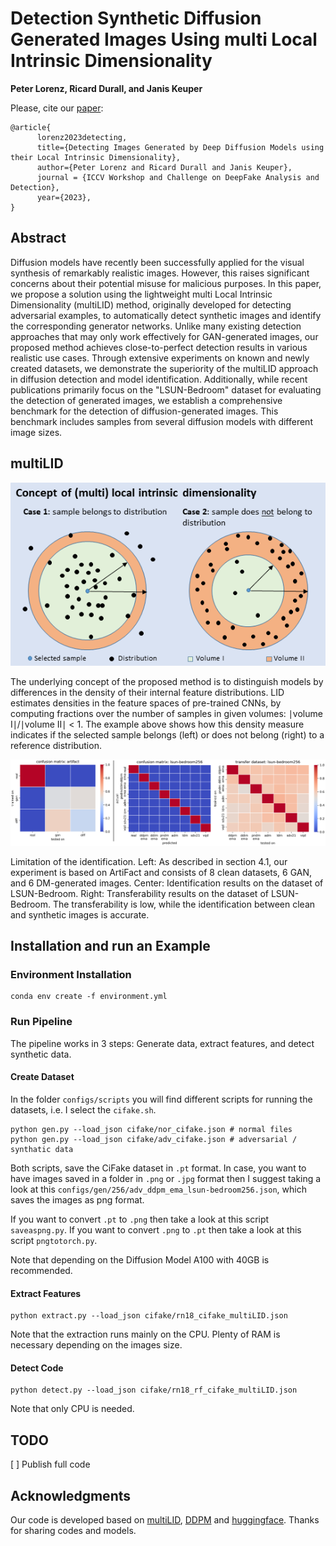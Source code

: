 # Detection Synthetic Diffusion Generated Images Using multi Local Intrinsic Dimensionality

<b>Peter Lorenz, Ricard Durall, and Janis Keuper</b>

Please, cite our [paper](https://arxiv.org/pdf/2307.02347.pdf):

```
@article{
      lorenz2023detecting,
      title={Detecting Images Generated by Deep Diffusion Models using their Local Intrinsic Dimensionality}, 
      author={Peter Lorenz and Ricard Durall and Janis Keuper},
      journal = {ICCV Workshop and Challenge on DeepFake Analysis and Detection},
      year={2023},
}
```


## Abstract
Diffusion models have recently been successfully applied for the visual synthesis of remarkably realistic images. However, this raises significant concerns about their potential misuse for malicious purposes. In this paper, we propose a solution using the lightweight multi Local Intrinsic Dimensionality (multiLID) method, originally developed for detecting adversarial examples, to automatically detect synthetic images and identify the corresponding generator networks.
Unlike many existing detection approaches that may only work effectively for GAN-generated images, our proposed method achieves close-to-perfect detection results in various realistic use cases. Through extensive experiments on known and newly created datasets, we demonstrate the superiority of the multiLID approach in diffusion detection and model identification. Additionally, while recent publications primarily focus on the "LSUN-Bedroom" dataset for evaluating the detection of generated images, we establish a comprehensive benchmark for the detection of diffusion-generated images. This benchmark includes samples from several diffusion models with different image sizes.

<!-- <p align="center">
<img src="figs/teaser.png" width=60%>
</p> -->

## multiLID
<p align="center" width="100%">
  <img src="./assets/teaser.png" alt="teaser multiLID" />
</p>

The underlying concept of the proposed method is to distinguish models by differences in the density of their internal feature distributions. LID estimates densities in the feature spaces of pre-trained CNNs, by computing fractions over the number of samples in given volumes: ∣volume I∣/∣volume II∣ < 1. The example above shows how this density measure indicates if the selected sample belongs (left) or does not belong (right) to a reference distribution.

<p align="center" width="100%">
  <img src="./assets/compresults.png" alt="results" />
</p>

Limitation of the identification. Left: As described in section 4.1, our experiment is based on ArtiFact and consists of 8 clean datasets, 6 GAN, and 6 DM-generated images. Center: Identification results on the dataset of LSUN-Bedroom. Right: Transferability results on the dataset of LSUN-Bedroom. The transferability is low, while the identification between clean and synthetic images is accurate. 


## Installation and run an Example

###  Environment Installation

```
conda env create -f environment.yml
```


### Run Pipeline

The pipeline works in 3 steps: Generate data, extract features, and detect synthetic data.

#### Create Dataset

In the folder `configs/scripts` you will find different scripts for running the datasets, i.e. I select the `cifake.sh`. 

```
python gen.py --load_json cifake/nor_cifake.json # normal files
python gen.py --load_json cifake/adv_cifake.json # adversarial / synthatic data
```
Both scripts, save the CiFake dataset in `.pt` format. In case, you want to have images saved in a folder in `.png` or `.jpg` format then I suggest taking a look at this `configs/gen/256/adv_ddpm_ema_lsun-bedroom256.json`, which saves the images as png format. 

If you want to convert `.pt` to `.png` then take a look at this script `saveaspng.py`.
If you want to convert `.png` to `.pt` then take a look at this script `pngtotorch.py`.

Note that depending on the Diffusion Model A100 with 40GB is recommended.

#### Extract Features

```
python extract.py --load_json cifake/rn18_cifake_multiLID.json
```
Note that the extraction runs mainly on the CPU. Plenty of RAM is necessary depending on the images size. 

#### Detect Code

```
python detect.py --load_json cifake/rn18_rf_cifake_multiLID.json
```

Note that only CPU is needed.

## TODO

[ ] Publish full code

## Acknowledgments
Our code is developed based on [multiLID](https://arxiv.org/pdf/2212.06776.pdf), [DDPM](https://arxiv.org/abs/2006.11239) and [huggingface](https://huggingface.co/). 
Thanks for sharing codes and models.
